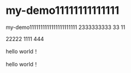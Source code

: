 # my-demo11111111111111
my-demo1111111111111111111111
2333333333
33
11

22222
1111
444

hello world！

hello world！
